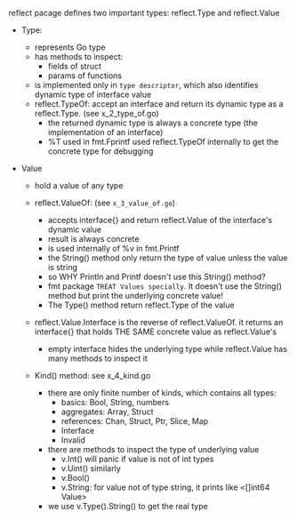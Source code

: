 reflect pacage defines two important types: reflect.Type and reflect.Value

- Type:
  - represents Go type
  - has methods to inspect:
    - fields of struct
    - params of functions
  - is implemented only in `type descriptor`, which also identifies dynamic type of interface value
  - reflect.TypeOf: accept an interface and return its dynamic type as a reflect.Type. (see x_2_type_of.go)
    - the returned dynamic type is always a concrete type (the implementation of an interface)
    - %T used in fmt.Fprintf used reflect.TypeOf internally to get the concrete type for debugging

- Value
  - hold a value of any type
  - reflect.ValueOf: (see `x_3_value_of.go`)
    - accepts interface{} and return reflect.Value of the interface's dynamic value
    - result is always concrete
    - is used internally of %v in fmt.Printf
    - the String() method only return the type of value unless the value is string

     * so WHY Println and Printf doesn't use this String() method?
     * fmt package `TREAT Values specially`. It doesn't use the String() method but print the underlying concrete value!

    - The Type() method return reflect.Type of the value
  - reflect.Value.Interface is the reverse of reflect.ValueOf. it returns an interface{} that holds THE SAME concrete value as reflect.Value's
    - empty interface hides the underlying type while reflect.Value has many methods to inspect it

  - Kind() method: see x_4_kind.go
    - there are only finite number of kinds, which contains all types:
      - basics: Bool, String, numbers
      - aggregates: Array, Struct
      - references: Chan, Struct, Ptr, Slice, Map
      - Interface
      - Invalid
    - there are methods to inspect the type of underlying value
      - v.Int() will panic if value is not of int types
      - v.Uint() similarly
      - v.Bool()
      - v.String: for value not of type string, it prints <Type Value> like <[]int64 Value>
    - we use v.Type().String() to get the real type
